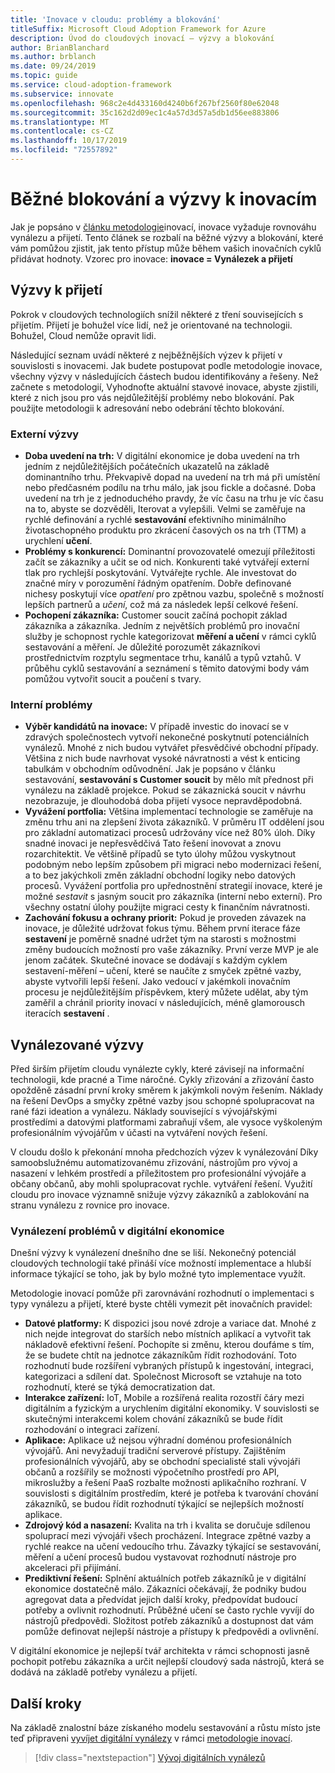 ```yaml
---
title: 'Inovace v cloudu: problémy a blokování'
titleSuffix: Microsoft Cloud Adoption Framework for Azure
description: Úvod do cloudových inovací – výzvy a blokování
author: BrianBlanchard
ms.author: brblanch
ms.date: 09/24/2019
ms.topic: guide
ms.service: cloud-adoption-framework
ms.subservice: innovate
ms.openlocfilehash: 968c2e4d433160d4240b6f267bf2560f80e62048
ms.sourcegitcommit: 35c162d2d09ec1c4a57d3d57a5db1d56ee883806
ms.translationtype: MT
ms.contentlocale: cs-CZ
ms.lasthandoff: 10/17/2019
ms.locfileid: "72557892"
---
```

# <a name="common-blockers-and-challenges-to-innovation"></a>Běžné blokování a výzvy k inovacím

Jak je popsáno v [článku metodologie](./index.md)inovací, inovace vyžaduje rovnováhu vynálezu a přijetí. Tento článek se rozbalí na běžné výzvy a blokování, které vám pomůžou zjistit, jak tento přístup může během vašich inovačních cyklů přidávat hodnoty. Vzorec pro inovace: **inovace = Vynálezek a přijetí**

## <a name="adoption-challenges"></a>Výzvy k přijetí

Pokrok v cloudových technologiích snížil některé z tření souvisejících s přijetím.
Přijetí je bohužel více lidí, než je orientované na technologii. Bohužel, Cloud nemůže opravit lidi.

Následující seznam uvádí některé z nejběžnějších výzev k přijetí v souvislosti s inovacemi. Jak budete postupovat podle metodologie inovace, všechny výzvy v následujících částech budou identifikovány a řešeny. Než začnete s metodologií, Vyhodnoťte aktuální stavové inovace, abyste zjistili, které z nich jsou pro vás nejdůležitější problémy nebo blokování. Pak použijte metodologii k adresování nebo odebrání těchto blokování.

### <a name="external-challenges"></a>Externí výzvy

- **Doba uvedení na trh:** V digitální ekonomice je doba uvedení na trh jedním z nejdůležitějších počátečních ukazatelů na základě dominantního trhu. Překvapivě dopad na uvedení na trh má při umístění nebo předčasném podílu na trhu málo, jak jsou fickle a dočasné. Doba uvedení na trh je z jednoduchého pravdy, že víc času na trhu je víc času na to, abyste se dozvěděli, Iterovat a vylepšili. Velmi se zaměřuje na rychlé definování a rychlé **sestavování** efektivního minimálního životaschopného produktu pro zkrácení časových os na trh (TTM) a urychlení **učení**.
- **Problémy s konkurencí:** Dominantní provozovatelé omezují příležitosti začít se zákazníky a učit se od nich. Konkurenti také vytvářejí externí tlak pro rychlejší poskytování. Vytvářejte rychle. Ale investovat do značné míry v porozumění řádným opatřením. Dobře definované nichesy poskytují více _opatření_ pro zpětnou vazbu, společně s možností lepších partnerů a _učení_, což má za následek lepší celkové řešení.
- **Pochopení zákazníka:** Customer soucit začíná pochopit základ zákazníka a zákazníka. Jedním z největších problémů pro inovační služby je schopnost rychle kategorizovat **měření a učení** v rámci cyklů sestavování a měření. Je důležité porozumět zákazníkovi prostřednictvím rozptylu segmentace trhu, kanálů a typů vztahů. V průběhu cyklů sestavování a seznámení s těmito datovými body vám pomůžou vytvořit soucit a poučení s tvary.

### <a name="internal-challenges"></a>Interní problémy

- **Výběr kandidátů na inovace:** V případě investic do inovací se v zdravých společnostech vytvoří nekonečné poskytnutí potenciálních vynálezů. Mnohé z nich budou vytvářet přesvědčivé obchodní případy. Většina z nich bude navrhovat vysoké návratnosti a vést k enticing tabulkám v obchodním odůvodnění. Jak je popsáno v článku sestavování, **sestavování s Customer soucit** by mělo mít přednost při vynálezu na základě projekce. Pokud se zákaznická soucit v návrhu nezobrazuje, je dlouhodobá doba přijetí vysoce nepravděpodobná.
- **Vyvážení portfolia:** Většina implementací technologie se zaměřuje na změnu trhu ani na zlepšení života zákazníků. V průměru IT oddělení jsou pro základní automatizaci procesů udržovány více než 80% úloh. Díky snadné inovaci je nepřesvědčivá Tato řešení inovovat a znovu rozarchitektit. Ve většině případů se tyto úlohy můžou vyskytnout podobným nebo lepším způsobem při migraci nebo modernizaci řešení, a to bez jakýchkoli změn základní obchodní logiky nebo datových procesů. Vyvážení portfolia pro upřednostnění strategií inovace, které je možné _sestavit_ s jasným soucit pro zákazníka (interní nebo externí). Pro všechny ostatní úlohy použijte migraci cesty k finančním návratnosti.
- **Zachování fokusu a ochrany priorit:** Pokud je proveden závazek na inovace, je důležité udržovat fokus týmu. Během první iterace fáze **sestavení** je poměrně snadné udržet tým na starosti s možnostmi změny budoucích možností pro vaše zákazníky. První verze MVP je ale jenom začátek. Skutečné inovace se dodávají s každým cyklem sestavení-měření – učení, které se naučíte z smyček zpětné vazby, abyste vytvořili lepší řešení. Jako vedoucí v jakémkoli inovačním procesu je nejdůležitějším příspěvkem, který můžete udělat, aby tým zaměřil a chránil priority inovací v následujících, méně glamorousch iteracích **sestavení** .

## <a name="invention-challenges"></a>Vynálezované výzvy

Před širším přijetím cloudu vynálezte cykly, které závisejí na informační technologii, kde pracné a Time náročné. Cykly zřizování a zřizování často opožděně zásadní první kroky směrem k jakýmkoli novým řešením. Náklady na řešení DevOps a smyčky zpětné vazby jsou schopné spolupracovat na rané fázi ideation a vynálezu. Náklady související s vývojářskými prostředími a datovými platformami zabraňují všem, ale vysoce vyškoleným profesionálním vývojářům v účasti na vytváření nových řešení.

V cloudu došlo k překonání mnoha předchozích výzev k vynálezování Díky samoobslužnému automatizovanému zřizování, nástrojům pro vývoj a nasazení v lehkém prostředí a příležitostem pro profesionální vývojáře a občany občanů, aby mohli spolupracovat rychle. vytváření řešení. Využití cloudu pro inovace významně snižuje výzvy zákazníků a zablokování na stranu vynálezu z rovnice pro inovace.

### <a name="invention-challenges-in-a-digital-economy"></a>Vynálezení problémů v digitální ekonomice

Dnešní výzvy k vynálezení dnešního dne se liší. Nekonečný potenciál cloudových technologií také přináší více možností implementace a hlubší informace týkající se toho, jak by bylo možné tyto implementace využít.

Metodologie inovací pomůže při zarovnávání rozhodnutí o implementaci s typy vynálezu a přijetí, které byste chtěli vymezit pět inovačních pravidel:

- **Datové platformy:** K dispozici jsou nové zdroje a variace dat. Mnohé z nich nejde integrovat do starších nebo místních aplikací a vytvořit tak nákladově efektivní řešení. Pochopíte si změnu, kterou doufáme s tím, že se budete chtít na jednotce zákazníkům řídit rozhodování. Toto rozhodnutí bude rozšíření vybraných přístupů k ingestování, integraci, kategorizaci a sdílení dat. Společnost Microsoft se vztahuje na toto rozhodnutí, které se týká democratization dat.
- **Interakce zařízení:** IoT, Mobile a rozšířená realita rozostří čáry mezi digitálním a fyzickým a urychlením digitální ekonomiky. V souvislosti se skutečnými interakcemi kolem chování zákazníků se bude řídit rozhodování o integraci zařízení.
- **Aplikace:** Aplikace už nejsou výhradní doménou profesionálních vývojářů. Ani nevyžadují tradiční serverové přístupy. Zajištěním profesionálních vývojářů, aby se obchodní specialisté stali vývojáři občanů a rozšířily se možnosti výpočetního prostředí pro API, mikroslužby a řešení PaaS rozbalte možnosti aplikačního rozhraní. V souvislosti s digitálním prostředím, které je potřeba k tvarování chování zákazníků, se budou řídit rozhodnutí týkající se nejlepších možností aplikace.
- **Zdrojový kód a nasazení:** Kvalita na trh i kvalita se doručuje sdílenou spoluprací mezi vývojáři všech procházení. Integrace zpětné vazby a rychlé reakce na učení vedoucího trhu. Závazky týkající se sestavování, měření a učení procesů budou vystavovat rozhodnutí nástroje pro akceleraci při přijímání.
- **Prediktivní řešení:** Splnění aktuálních potřeb zákazníků je v digitální ekonomice dostatečně málo. Zákazníci očekávají, že podniky budou agregovat data a předvídat jejich další kroky, předpovídat budoucí potřeby a ovlivnit rozhodnutí. Průběžné učení se často rychle vyvíjí do nástrojů předpovědi. Složitost potřeb zákazníků a dostupnost dat vám pomůže definovat nejlepší nástroje a přístupy k předpovědi a ovlivnění.

V digitální ekonomice je nejlepší tvář architekta v rámci schopnosti jasně pochopit potřebu zákazníka a určit nejlepší cloudový sada nástrojů, která se dodává na základě potřeby vynálezu a přijetí.

## <a name="next-steps"></a>Další kroky

Na základě znalostní báze získaného modelu sestavování a růstu místo jste teď připraveni [vyvíjet digitální vynálezy](./invention.md) v rámci [metodologie inovací](./index.md).

> [!div class="nextstepaction"]
> [Vývoj digitálních vynálezů](./invention.md)
